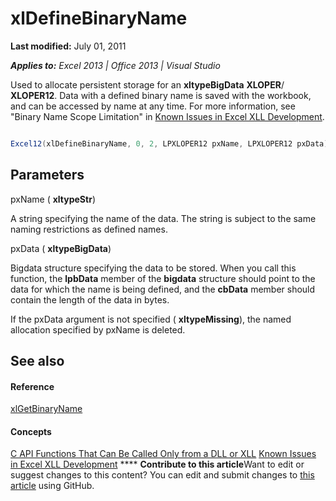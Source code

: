 
# xlDefineBinaryName

 **Last modified:** July 01, 2011

 _**Applies to:** Excel 2013 | Office 2013 | Visual Studio_

Used to allocate persistent storage for an  **xltypeBigData** **XLOPER**/ **XLOPER12**. Data with a defined binary name is saved with the workbook, and can be accessed by name at any time. For more information, see "Binary Name Scope Limitation" in  [Known Issues in Excel XLL Development](3dfecc0b-a91c-448e-8721-5d3486b625fa.md).


```C#

Excel12(xlDefineBinaryName, 0, 2, LPXLOPER12 pxName, LPXLOPER12 pxData);
```


## Parameters

pxName ( **xltypeStr**)

A string specifying the name of the data. The string is subject to the same naming restrictions as defined names.

pxData ( **xltypeBigData**)

Bigdata structure specifying the data to be stored. When you call this function, the  **lpbData** member of the **bigdata** structure should point to the data for which the name is being defined, and the **cbData** member should contain the length of the data in bytes.

If the pxData argument is not specified ( **xltypeMissing**), the named allocation specified by pxName is deleted.


## See also


#### Reference


 [xlGetBinaryName](66af3f78-65b5-42e0-82f9-ffd639d41751.md)
#### Concepts


 [C API Functions That Can Be Called Only from a DLL or XLL](87c9e75b-c364-4428-a169-010886313b85.md)
 [Known Issues in Excel XLL Development](3dfecc0b-a91c-448e-8721-5d3486b625fa.md)
****   **Contribute to this article**Want to edit or suggest changes to this content? You can edit and submit changes to  [this article](https://github.com/jhershey00/VBA_Excel_Test/OpenXMLCon/articles/e3e8f91b-cc31-4f09-9941-f950ae96820a.md) using GitHub.

